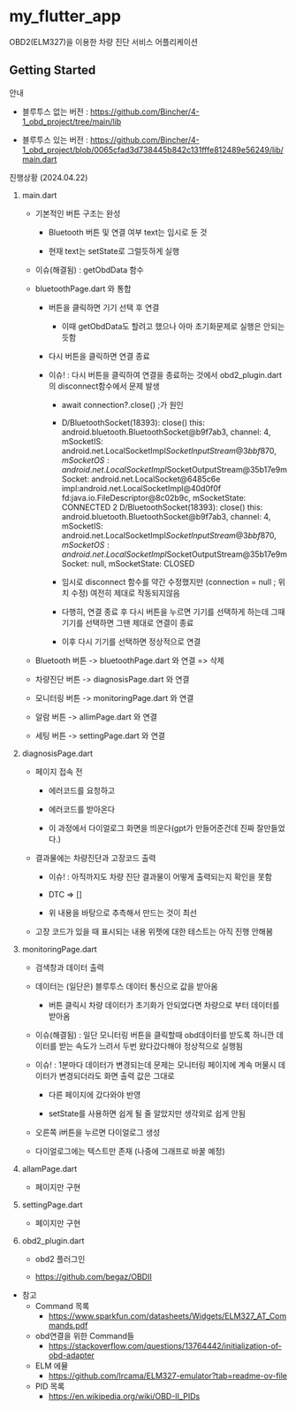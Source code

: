 # my_flutter_app

OBD2(ELM327)을 이용한 차량 진단 서비스 어플리케이션

## Getting Started

안내

- 블루투스 없는 버전 : https://github.com/Bincher/4-1_obd_project/tree/main/lib

- 블루투스 있는 버전 : https://github.com/Bincher/4-1_obd_project/blob/0065cfad3d738445b842c131fffe812489e56249/lib/main.dart

진행상황 (2024.04.22)

1. main.dart

    - 기본적인 버튼 구조는 완성

        - Bluetooth 버튼 및 연결 여부 text는 임시로 둔 것

        - 현재 text는 setState로 그럴듯하게 실행

    - 이슈(해결됨) : getObdData 함수

    - bluetoothPage.dart 와 통합

        - 버튼을 클릭하면 기기 선택 후 연결

            - 이때 getObdData도 할려고 했으나 아마 초기화문제로 실행은 안되는듯함

        - 다시 버튼을 클릭하면 연결 종료

        - 이슈! : 다시 버튼을 클릭하여 연결을 종료하는 것에서 obd2_plugin.dart의 disconnect함수에서 문제 발생

            - await connection?.close() ;가 원인

            - D/BluetoothSocket(18393): close() this: android.bluetooth.BluetoothSocket@b9f7ab3, channel: 4, mSocketIS: android.net.LocalSocketImpl$SocketInputStream@3bbf870, mSocketOS: android.net.LocalSocketImpl$SocketOutputStream@35b17e9mSocket: android.net.LocalSocket@6485c6e impl:android.net.LocalSocketImpl@40d0f0f fd:java.io.FileDescriptor@8c02b9c, mSocketState: CONNECTED
            2
            D/BluetoothSocket(18393): close() this: android.bluetooth.BluetoothSocket@b9f7ab3, channel: 4, mSocketIS: android.net.LocalSocketImpl$SocketInputStream@3bbf870, mSocketOS: android.net.LocalSocketImpl$SocketOutputStream@35b17e9mSocket: null, mSocketState: CLOSED 

            - 임시로 disconnect 함수를 약간 수정했지만 (connection = null ; 위치 수정) 여전히 제대로 작동되지않음

            - 다행히, 연결 종료 후 다시 버튼을 누르면 기기를 선택하게 하는데 그때 기기를 선택하면 그땐 제대로 연결이 종료

            - 이후 다시 기기를 선택하면 정상적으로 연결

    - Bluetooth 버튼 -> bluetoothPage.dart 와 연결 => 삭제

    - 차량진단 버튼 -> diagnosisPage.dart 와 연결

    - 모니터링 버튼 -> monitoringPage.dart 와 연결

    - 알람 버튼 -> allimPage.dart 와 연결

    - 세팅 버튼 -> settingPage.dart 와 연결

2. diagnosisPage.dart

    - 페이지 접속 전 

        - 에러코드를 요청하고

        - 에러코드를 받아온다

        - 이 과정에서 다이얼로그 화면을 띄운다(gpt가 만들어준건데 진짜 잘만들었다.)

    - 결과물에는 차량진단과 고장코드 출력

        - 이슈! : 아직까지도 차량 진단 결과물이 어떻게 출력되는지 확인을 못함

        - DTC => []

        - 위 내용을 바탕으로 추측해서 만드는 것이 최선

    - 고장 코드가 있을 때 표시되는 내용 위젯에 대한 테스트는 아직 진행 안해봄

3. monitoringPage.dart

    - 검색창과 데이터 출력

    - 데이터는 (일단은) 블루투스 데이터 통신으로 값을 받아옴

        - 버튼 클릭시 차량 데이터가 초기화가 안되었다면 차량으로 부터 데이터를 받아옴

    - 이슈(해결됨) : 일단 모니터링 버튼을 클릭할때 obd데이터를 받도록 하니깐 데이터를 받는 속도가 느려서 두번 왔다갔다해야 정상적으로 실행됨

    - 이슈! : 1분마다 데이터가 변경되는데 문제는 모니터링 페이지에 계속 머물시 데이터가 변경되더라도 화면 출력 값은 그대로

        - 다른 페이지에 갔다와야 반영

        - setState를 사용하면 쉽게 될 줄 알았지만 생각외로 쉽게 안됨

    - 오른쪽 i버튼을 누르면 다이얼로그 생성

    - 다이얼로그에는 텍스트만 존재 (나중에 그래프로 바꿀 예정)

4. allamPage.dart

    - 페이지만 구현

5. settingPage.dart

    - 페이지만 구현

6. obd2_plugin.dart

    - obd2 플러그인

    - https://github.com/begaz/OBDII

- 참고
    - Command 목록
        - https://www.sparkfun.com/datasheets/Widgets/ELM327_AT_Commands.pdf
    - obd연결을 위한 Command들
        - https://stackoverflow.com/questions/13764442/initialization-of-obd-adapter
    - ELM 에뮬
        - https://github.com/Ircama/ELM327-emulator?tab=readme-ov-file
    - PID 목록
        - https://en.wikipedia.org/wiki/OBD-II_PIDs
